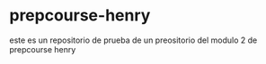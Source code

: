 # prepcourse-henry
este es un repositorio de prueba de un preositorio del modulo 2 de prepcourse henry
